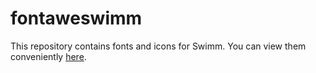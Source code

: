 # fontaweswimm

This repository contains fonts and icons for Swimm. You can view them conveniently [here](https://swimmio.github.io/fontaweswimm/src/fonts/fontaweswimm/demo.html).
